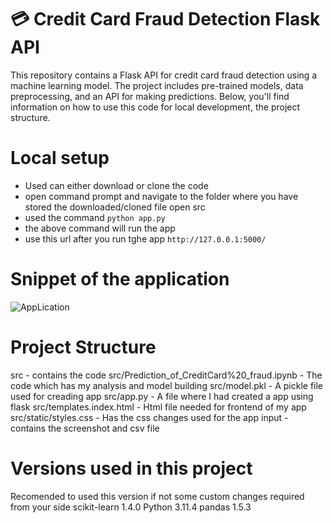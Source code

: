 # 💳 Credit Card Fraud Detection Flask API

This repository contains a Flask API for credit card fraud detection using a machine learning model. The project includes pre-trained models, data preprocessing, and an API for making predictions. Below, you'll find information on how to use this code for local development, the project structure.

# Local setup
- Used can either download or clone the code
- open command prompt and navigate to the folder where you have stored the downloaded/cloned file open src
- used the command `python app.py`
- the above command will run the app
- use this url after you run tghe app `http://127.0.0.1:5000/`

# Snippet of the application
![AppLication](https://github.com/laki2603/Prediction-of-Credit-Card-fraud/assets/72691874/10488d00-40d3-4048-a7f3-927e54be71b2)




# Project Structure
src - contains the code
src/Prediction_of_CreditCard%20_fraud.ipynb - The code which has my analysis and model building
src/model.pkl - A pickle file used for creading app
src/app.py - A file where I had created a app using flask
src/templates.index.html - Html file needed for frontend of my app
src/static/styles.css - Has the css changes used for the app
input - contains the screenshot and csv file

# Versions used in this project
Recomended to used this version if not some custom changes required from your side
scikit-learn 1.4.0
Python 3.11.4
pandas 1.5.3
